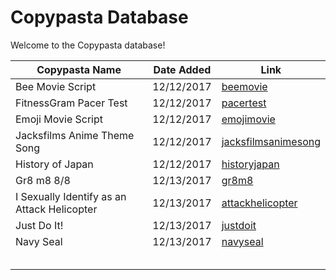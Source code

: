 # Copypasta Database

Welcome to the Copypasta database!

Copypasta Name              | Date Added | Link
--------------------------- | ---------- | -----------------------------------------------------
Bee Movie Script            | 12/12/2017 | [beemovie](copypastas/beemovie)
FitnessGram Pacer Test      | 12/12/2017 | [pacertest](copypastas/pacertest)
Emoji Movie Script          | 12/12/2017 | [emojimovie](copypastas/emojimovie)
Jacksfilms Anime Theme Song | 12/12/2017 | [jacksfilmsanimesong](copypastas/jacksfilmsanimesong)
History of Japan            | 12/12/2017 | [historyjapan](copypastas/historyjapan)
Gr8 m8 8/8                  | 12/13/2017 | [gr8m8](copypastas/gr8m8)
I Sexually Identify as an Attack Helicopter | 12/13/2017 | [attackhelicopter](copypastas/attackhelicopter)
Just Do It!                 | 12/13/2017 | [justdoit](copypastas/justdoit)
Navy Seal                   | 12/13/2017 | [navyseal](copypastas/navyseal)
                            |            |
                            |            |
                            |            |
                            |            |
                            |            |
